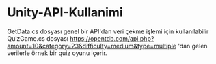 # Unity-API-Kullanimi
GetData.cs dosyası genel bir API'dan veri çekme işlemi için kullanılabilir
QuizGame.cs dosyası https://opentdb.com/api.php?amount=10&category=23&difficulty=medium&type=multiple 'dan gelen verilerle örnek bir quiz oyunu içerir.
